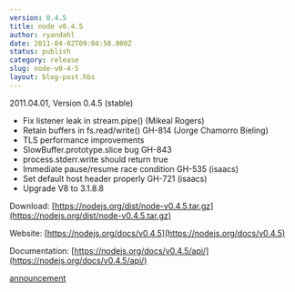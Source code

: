 ```yaml
---
version: 0.4.5
title: node v0.4.5
author: ryandahl
date: 2011-04-02T09:04:58.000Z
status: publish
category: release
slug: node-v0-4-5
layout: blog-post.hbs
---
```


2011.04.01, Version 0.4.5 (stable)

* Fix listener leak in stream.pipe() (Mikeal Rogers)
* Retain buffers in fs.read/write() GH-814 (Jorge Chamorro Bieling)
* TLS performance improvements
* SlowBuffer.prototype.slice bug GH-843
* process.stderr.write should return true
* Immediate pause/resume race condition GH-535 (isaacs)
* Set default host header properly GH-721 (isaacs)
* Upgrade V8 to 3.1.8.8

Download: [https://nodejs.org/dist/node-v0.4.5.tar.gz](https://nodejs.org/dist/node-v0.4.5.tar.gz)

Website: [https://nodejs.org/docs/v0.4.5](https://nodejs.org/docs/v0.4.5)

Documentation: [https://nodejs.org/docs/v0.4.5/api/](https://nodejs.org/docs/v0.4.5/api/)

[announcement](https://groups.google.com/d/topic/nodejs/aOC7SRLJhQY/discussion)
